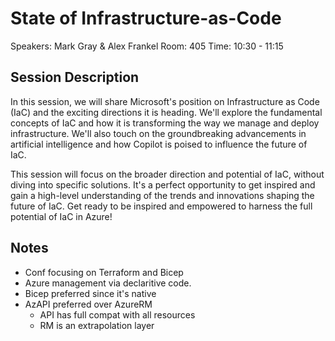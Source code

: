 # State of Infrastructure-as-Code

Speakers: Mark Gray & Alex Frankel
Room: 405
Time: 10:30 - 11:15

## Session Description

In this session, we will share Microsoft's position on Infrastructure as Code (IaC) and the exciting directions it is heading. We'll explore the fundamental concepts of IaC and how it is transforming the way we manage and deploy infrastructure. We'll also touch on the groundbreaking advancements in artificial intelligence and how Copilot is poised to influence the future of IaC.

This session will focus on the broader direction and potential of IaC, without diving into specific solutions. It's a perfect opportunity to get inspired and gain a high-level understanding of the trends and innovations shaping the future of IaC. Get ready to be inspired and empowered to harness the full potential of IaC in Azure!

## Notes

- Conf focusing on Terraform and Bicep
- Azure management via declaritive code.
- Bicep preferred since it's native
- AzAPI preferred over AzureRM
  - API has full compat with all resources
  - RM is an extrapolation layer
